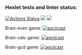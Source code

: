 ### Hexlet tests and linter status:
[![Actions Status](https://github.com/ToLive/frontend-project-lvl1/workflows/hexlet-check/badge.svg)](https://github.com/ToLive/frontend-project-lvl1/actions)
<a href="https://codeclimate.com/github/ToLive/frontend-project-lvl1/maintainability"><img src="https://api.codeclimate.com/v1/badges/6edb1c7d963a34026c7c/maintainability" /></a>
<img src="https://github.com/ToLive/frontend-project-lvl1/workflows/Super-Linter/badge.svg" />

Brain-even game:
[![asciicast](https://asciinema.org/a/382646.svg)](https://asciinema.org/a/382646)

Brain-calc game:
[![asciicast](https://asciinema.org/a/382716.svg)](https://asciinema.org/a/382716)

Brain-gcd game:
[![asciicast](https://asciinema.org/a/382725.svg)](https://asciinema.org/a/382725)